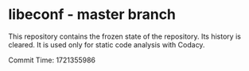 # libeconf - master branch

This repository contains the frozen state of the repository.
Its history is cleared. It is used only for static code
analysis with Codacy.

Commit Time: 1721355986
